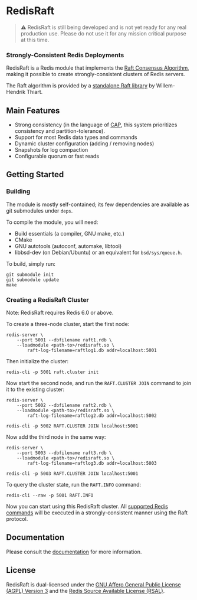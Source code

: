 # RedisRaft

> :warning: RedisRaft is still being developed and is not yet ready for any real production use. Please do not use it for any mission critical purpose at this time.

### Strongly-Consistent Redis Deployments

RedisRaft is a Redis module that implements the [Raft Consensus
Algorithm](https://raft.github.io/), making it possible to create strongly-consistent clusters of Redis servers.

The Raft algorithm is provided by a [standalone Raft
library](https://github.com/willemt/raft) by Willem-Hendrik Thiart.

## Main Features

* Strong consistency (in the language of [CAP](https://en.wikipedia.org/wiki/CAP_theorem), this system prioritizes consistency and partition-tolerance).
* Support for most Redis data types and commands
* Dynamic cluster configuration (adding / removing nodes)
* Snapshots for log compaction
* Configurable quorum or fast reads

## Getting Started

### Building

The module is mostly self-contained; its few dependencies are available as git
submodules under `deps`.

To compile the module, you will need:
* Build essentials (a compiler, GNU make, etc.)
* CMake
* GNU autotools (autoconf, automake, libtool)
* libbsd-dev (on Debian/Ubuntu) or an equivalent for `bsd/sys/queue.h`.

To build, simply run:

    git submodule init
    git submodule update
    make

### Creating a RedisRaft Cluster

Note: RedisRaft requires Redis 6.0 or above.

To create a three-node cluster, start the first node:

    redis-server \
        --port 5001 --dbfilename raft1.rdb \
        --loadmodule <path-to>/redisraft.so \
            raft-log-filename=raftlog1.db addr=localhost:5001

Then initialize the cluster:

    redis-cli -p 5001 raft.cluster init

Now start the second node, and run the `RAFT.CLUSTER JOIN` command to join it to the existing cluster:

    redis-server \
        --port 5002 --dbfilename raft2.rdb \
        --loadmodule <path-to>/redisraft.so \
            raft-log-filename=raftlog2.db addr=localhost:5002

    redis-cli -p 5002 RAFT.CLUSTER JOIN localhost:5001

Now add the third node in the same way:

    redis-server \
        --port 5003 --dbfilename raft3.rdb \
        --loadmodule <path-to>/redisraft.so \
            raft-log-filename=raftlog3.db addr=localhost:5003

    redis-cli -p 5003 RAFT.CLUSTER JOIN localhost:5001

To query the cluster state, run the `RAFT.INFO` command:

    redis-cli --raw -p 5001 RAFT.INFO

Now you can start using this RedisRaft cluster. All [supported Redis commands](docs/Using.md) will be executed in a strongly-consistent manner using the Raft protocol.

## Documentation

Please consult the [documentation](docs/TOC.md) for more information.

## License

RedisRaft is dual-licensed under the [GNU Affero General Public License (AGPL) Version 3](LICENSE.agpl) and the [Redis Source Available License (RSAL)](LICENSE.rsal).
